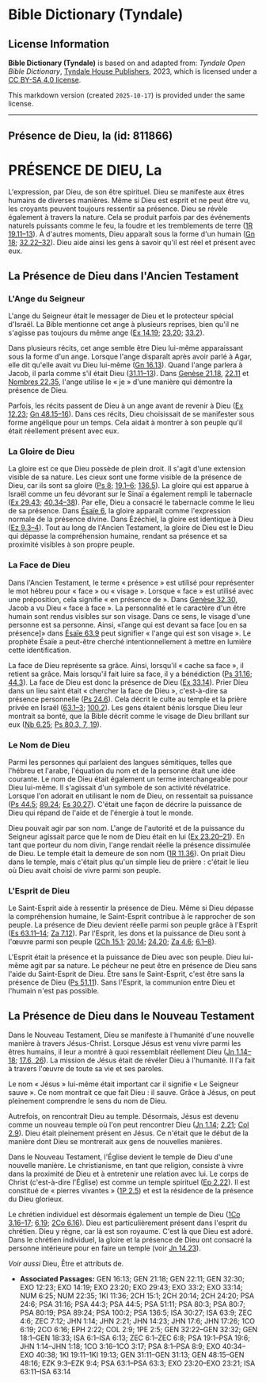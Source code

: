 # Bible Dictionary (Tyndale)

## License Information

**Bible Dictionary (Tyndale)** is based on and adapted from: _Tyndale Open Bible Dictionary_, [Tyndale House Publishers](https://tyndaleopenresources.com/), 2023, which is licensed under a [CC BY-SA 4.0 license](https://creativecommons.org/licenses/by-sa/4.0/legalcode.en).

This markdown version (created `2025-10-17`) is provided under the same license.



--------------------------------

## Présence de Dieu, la (id: 811866)

PRÉSENCE DE DIEU, La
====================

L'expression, par Dieu, de son être spirituel. Dieu se manifeste aux êtres humains de diverses manières. Même si Dieu est esprit et ne peut être vu, les croyants peuvent toujours ressentir sa présence. Dieu se révèle également à travers la nature. Cela se produit parfois par des événements naturels puissants comme le feu, la foudre et les tremblements de terre ([1R 19\.11–13](https://ref.ly/1Kgs19:11-1Kgs19:13)). À d'autres moments, Dieu apparaît sous la forme d'un humain ([Gn 18](https://ref.ly/Gen18:1-Gen18:33); [32\.22–32](https://ref.ly/Gen32:22-Gen32:32)). Dieu aide ainsi les gens à savoir qu'il est réel et présent avec eux.

La Présence de Dieu dans l'Ancien Testament
-------------------------------------------

### L'Ange du Seigneur

L'ange du Seigneur était le messager de Dieu et le protecteur spécial d'Israël. La Bible mentionne cet ange à plusieurs reprises, bien qu'il ne s'agisse pas toujours du même ange ([Ex 14\.19](https://ref.ly/Exod14:19); [23\.20](https://ref.ly/Exod23:20); [33\.2](https://ref.ly/Exod33:2)).

Dans plusieurs récits, cet ange semble être Dieu lui\-même apparaissant sous la forme d'un ange. Lorsque l'ange disparaît après avoir parlé à Agar, elle dit qu'elle avait vu Dieu lui\-même ([Gn 16\.13](https://ref.ly/Gen16:13)). Quand l'ange parlera à Jacob, il parla comme s'il était Dieu ([31\.11–13](https://ref.ly/Gen31:11-Gen31:13)). Dans [Genèse 21\.18](https://ref.ly/Gen21:18), [22\.11](https://ref.ly/Gen22:11) et [Nombres 22\.35](https://ref.ly/Num22:35), l'ange utilise le « je » d'une manière qui démontre la présence de Dieu.

Parfois, les récits passent de Dieu à un ange avant de revenir à Dieu ([Ex 12\.23](https://ref.ly/Exod12:23); [Gn 48\.15–16](https://ref.ly/Gen48:15-Gen48:16)). Dans ces récits, Dieu choisissait de se manifester sous forme angélique pour un temps. Cela aidait à montrer à son peuple qu'il était réellement présent avec eux.

### La Gloire de Dieu

La gloire est ce que Dieu possède de plein droit. Il s'agit d'une extension visible de sa nature. Les cieux sont une forme visible de la présence de Dieu, car ils sont sa gloire ([Ps 8](https://ref.ly/Ps8:1-Ps8:9); [19\.1–6](https://ref.ly/Ps19:1-Ps19:6); [136\.5](https://ref.ly/Ps136:5)). La gloire qui est apparue à Israël comme un feu dévorant sur le Sinaï a également rempli le tabernacle ([Ex 29\.43](https://ref.ly/Exod29:43); [40\.34–38](https://ref.ly/Exod40:34-Exod40:38)). Par elle, Dieu a consacré le tabernacle comme le lieu de sa présence. Dans [Ésaïe 6](https://ref.ly/Isa6:1-Isa6:13), la gloire apparaît comme l'expression normale de la présence divine. Dans Ézéchiel, la gloire est identique à Dieu ([Ez 9\.3–4](https://ref.ly/Ezek9:3-Ezek9:4)). Tout au long de l'Ancien Testament, la gloire de Dieu est le Dieu qui dépasse la compréhension humaine, rendant sa présence et sa proximité visibles à son propre peuple.

### La Face de Dieu

Dans l'Ancien Testament, le terme « présence » est utilisé pour représenter le mot hébreu pour « face » ou « visage ». Lorsque « face » est utilisé avec une préposition, cela signifie « en présence de ». Dans [Genèse 32\.30,](https://ref.ly/Gen32:30) Jacob a vu Dieu « face à face ». La personnalité et le caractère d'un être humain sont rendus visibles sur son visage. Dans ce sens, le visage d'une personne est sa personne. Ainsi, «l’ange qui est devant sa face \[ou en sa présence]» dans [Ésaïe 63\.9](https://ref.ly/Isa63:9) peut signifier « l'ange qui est son visage ». Le prophète Ésaïe a peut\-être cherché intentionnellement à mettre en lumière cette identification.

La face de Dieu représente sa grâce. Ainsi, lorsqu'il « cache sa face », il retient sa grâce. Mais lorsqu'il fait luire sa face, il y a bénédiction ([Ps 31\.16](https://ref.ly/Ps31:16); [44\.3](https://ref.ly/Ps44:3)). La face de Dieu est donc la présence de Dieu ([Ex 33\.14](https://ref.ly/Exod33:14)). Prier Dieu dans un lieu saint était « chercher la face de Dieu », c'est\-à\-dire sa présence personnelle ([Ps 24\.6](https://ref.ly/Ps24:6)). Cela décrit le culte au temple et la prière privée en Israël ([63\.1–3](https://ref.ly/Ps63:1-Ps63:3); [100\.2](https://ref.ly/Ps100:2)). Les gens étaient bénis lorsque Dieu leur montrait sa bonté, que la Bible décrit comme le visage de Dieu brillant sur eux ([Nb 6\.25](https://ref.ly/Num6:25); [Ps 80\.3, 7, 19](https://ref.ly/Ps80:3,Ps80:7,Ps80:19)).

### Le Nom de Dieu

Parmi les personnes qui parlaient des langues sémitiques, telles que l'hébreu et l'arabe, l'équation du nom et de la personne était une idée courante. Le nom de Dieu était également un terme interchangeable pour Dieu lui\-même. Il s'agissait d'un symbole de son activité révélatrice. Lorsque l'on adorait en utilisant le nom de Dieu, on ressentait sa puissance ([Ps 44\.5](https://ref.ly/Ps44:5); [89\.24](https://ref.ly/Ps89:24); [Es 30\.27](https://ref.ly/Isa30:27)). C'était une façon de décrire la puissance de Dieu qui répand de l'aide et de l'énergie à tout le monde.

Dieu pouvait agir par son nom. L'ange de l'autorité et de la puissance du Seigneur agissait parce que le nom de Dieu était en lui ([Ex 23\.20–21](https://ref.ly/Exod23:20-Exod23:21)). En tant que porteur du nom divin, l'ange rendait réelle la présence dissimulée de Dieu. Le temple était la demeure de son nom ([1R 11\.36](https://ref.ly/1Kgs11:36)). On priait Dieu dans le temple, mais c'était plus qu'un simple lieu de prière : c'était le lieu où Dieu avait choisi de vivre parmi son peuple.

### L'Esprit de Dieu

Le Saint\-Esprit aide à ressentir la présence de Dieu. Même si Dieu dépasse la compréhension humaine, le Saint\-Esprit contribue à le rapprocher de son peuple. La présence de Dieu devient réelle parmi son peuple grâce à l'Esprit ([Es 63\.11–14](https://ref.ly/Isa63:11-Isa63:14); [Za 7\.12](https://ref.ly/Zech7:12)). Par l'Esprit, les dons et la puissance de Dieu sont à l'œuvre parmi son peuple ([2Ch 15\.1](https://ref.ly/2Chr15:1); [20\.14](https://ref.ly/2Chr20:14); [24\.20](https://ref.ly/2Chr24:20); [Za 4\.6](https://ref.ly/Zech4:6); [6\.1–8](https://ref.ly/Zech6:1-Zech6:8)).

L'Esprit était la présence et la puissance de Dieu avec son peuple. Dieu lui\-même agit par sa nature. Le pécheur ne peut être en présence de Dieu sans l'aide du Saint\-Esprit de Dieu. Être sans le Saint\-Esprit, c'est être sans la présence de Dieu ([Ps 51\.11](https://ref.ly/Ps51:11)). Sans l'Esprit, la communion entre Dieu et l'humain n'est pas possible.

La Présence de Dieu dans le Nouveau Testament
---------------------------------------------

Dans le Nouveau Testament, Dieu se manifeste à l'humanité d'une nouvelle manière à travers Jésus\-Christ. Lorsque Jésus est venu vivre parmi les êtres humains, il leur a montré à quoi ressemblait réellement Dieu ([Jn 1\.14–18](https://ref.ly/John1:14-John1:18); [17\.6, 26](https://ref.ly/John17:6,John17:26)). La mission de Jésus était de révéler Dieu à l'humanité. Il l'a fait à travers l'œuvre de toute sa vie et ses paroles.

Le nom « Jésus » lui\-même était important car il signifie « Le Seigneur sauve ». Ce nom montrait ce que fait Dieu : il sauve. Grâce à Jésus, on peut pleinement comprendre le sens du nom de Dieu.

Autrefois, on rencontrait Dieu au temple. Désormais, Jésus est devenu comme un nouveau temple où l'on peut rencontrer Dieu ([Jn 1\.14](https://ref.ly/John1:14); [2\.21](https://ref.ly/John2:21); [Col 2\.9](https://ref.ly/Col2:9)). Dieu était pleinement présent en Jésus. Ce n'était que le début de la manière dont Dieu se montrerait aux gens de nouvelles manières.

Dans le Nouveau Testament, l'Église devient le temple de Dieu d'une nouvelle manière. Le christianisme, en tant que religion, consiste à vivre dans la proximité de Dieu et à entretenir une relation avec lui. Le corps de Christ (c'est\-à\-dire l'Église) est comme un temple spirituel ([Ep 2\.22](https://ref.ly/Eph2:22)). Il est constitué de « pierres vivantes » ([1P 2\.5](https://ref.ly/1Pet2:5)) et est la résidence de la présence du Dieu glorieux.

Le chrétien individuel est désormais également un temple de Dieu ([1Co 3\.16–17](https://ref.ly/1Cor3:16-1Cor3:17); [6\.19](https://ref.ly/1Cor6:19); [2Co 6\.16](https://ref.ly/2Cor6:16)). Dieu est particulièrement présent dans l'esprit du chrétien. Dieu y règne, car là est son royaume. C'est là que Dieu est adoré. Dans le chrétien individuel, la gloire et la présence de Dieu ont consacré la personne intérieure pour en faire un temple (voir [Jn 14\.23](https://ref.ly/John14:23)).

*Voir aussi* Dieu, Être et attributs de.

* **Associated Passages:** GEN 16:13; GEN 21:18; GEN 22:11; GEN 32:30; EXO 12:23; EXO 14:19; EXO 23:20; EXO 29:43; EXO 33:2; EXO 33:14; NUM 6:25; NUM 22:35; 1KI 11:36; 2CH 15:1; 2CH 20:14; 2CH 24:20; PSA 24:6; PSA 31:16; PSA 44:3; PSA 44:5; PSA 51:11; PSA 80:3; PSA 80:7; PSA 80:19; PSA 89:24; PSA 100:2; PSA 136:5; ISA 30:27; ISA 63:9; ZEC 4:6; ZEC 7:12; JHN 1:14; JHN 2:21; JHN 14:23; JHN 17:6; JHN 17:26; 1CO 6:19; 2CO 6:16; EPH 2:22; COL 2:9; 1PE 2:5; GEN 32:22–GEN 32:32; GEN 18:1–GEN 18:33; ISA 6:1–ISA 6:13; ZEC 6:1–ZEC 6:8; PSA 19:1–PSA 19:6; JHN 1:14–JHN 1:18; 1CO 3:16–1CO 3:17; PSA 8:1–PSA 8:9; EXO 40:34–EXO 40:38; 1KI 19:11–1KI 19:13; GEN 31:11–GEN 31:13; GEN 48:15–GEN 48:16; EZK 9:3–EZK 9:4; PSA 63:1–PSA 63:3; EXO 23:20–EXO 23:21; ISA 63:11–ISA 63:14

